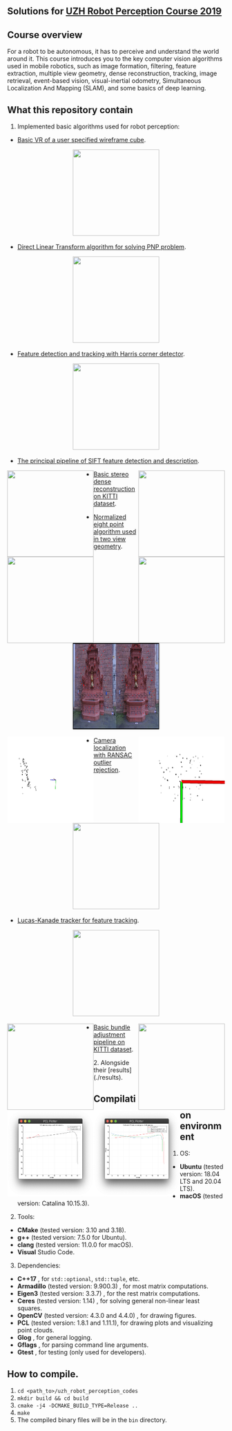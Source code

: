 Solutions for [UZH Robot Perception Course 2019](http://rpg.ifi.uzh.ch/teaching.html)
---

## Course overview
For a robot to be autonomous, it has to perceive and understand the world around it. This course introduces you to the key computer vision algorithms used in mobile robotics, such as image formation, filtering, feature extraction, multiple view geometry, dense reconstruction, tracking, image retrieval, event-based vision, visual-inertial odometry, Simultaneous Localization And Mapping (SLAM), and some basics of deep learning.

## What this repository contain
1. Implemented basic algorithms used for robot perception:
  - [Basic VR of a user specified wireframe cube](/src/01_ar_wireframe_cube). 
  <p align="center">
    <img width="200" height="200" src="https://github.com/niebayes/uzh_robot_perception_codes/blob/master/results/01_ar_wireframe_cube/cube.gif">
  <p>

  - [Direct Linear Transform algorithm for solving PNP problem](/src/02_pnp_dlt). 
  <p align="center">
    <img width="200" height="200" src="https://github.com/niebayes/uzh_robot_perception_codes/blob/master/results/00_pnp_dlt/reprojected.gif">
  <p>

  - [Feature detection and tracking with Harris corner detector](/src/03_harris_detection_and_tracking). 
  <p align="center">
    <img width="200" height="200" src="https://github.com/niebayes/uzh_robot_perception_codes/blob/master/results/03_harris_detection_and_tracking/match.gif">
  <p>

  - [The principal pipeline of SIFT feature detection and description](src/04_sift).
  <img align="left" width="200" height="200" src="https://github.com/niebayes/uzh_robot_perception_codes/blob/master/results/04_sift/sift_left.png">
  <img align="right" width="200" height="200" src="https://github.com/niebayes/uzh_robot_perception_codes/blob/master/results/04_sift/sift_right.png">

  - [Basic stereo dense reconstruction on KITTI dataset](src/05_stereo_dense_reconstruction).
  <img align="left" width="200" height="200" src="https://github.com/niebayes/uzh_robot_perception_codes/blob/master/results/05_stereo_dense_reconstruction/disp_map.gif">
  <img align="right" width="200" height="200" src="https://github.com/niebayes/uzh_robot_perception_codes/blob/master/results/05_stereo_dense_reconstruction/point_cloud.gif">

  - [Normalized eight point algorithm used in two view geometry](src/06_two_view_geometry). 
  <p align="center">
  <img width="200" height="200" src="https://github.com/niebayes/uzh_robot_perception_codes/blob/master/results/06_two_view_geometry/points_2d.png">
  <p>
  <img align="left" width="200" height="200" src="https://github.com/niebayes/uzh_robot_perception_codes/blob/master/results/06_two_view_geometry/left_side_view_1.png">
  <img align="right" width="200" height="200" src="https://github.com/niebayes/uzh_robot_perception_codes/blob/master/results/06_two_view_geometry/front_view.png">

  - [Camera localization with RANSAC outlier rejection](src/07_ransac_localization).
  <p align="center">
    <img width="200" height="200" src="https://github.com/niebayes/uzh_robot_perception_codes/blob/master/results/07_ransac_localization/ransac.gif">
  <p>

  - [Lucas-Kanade tracker for feature tracking](src/08_lucas_kanade_tracker).
  <p align="center">
    <img width="200" height="200" src="https://github.com/niebayes/uzh_robot_perception_codes/blob/master/results/08_lucas_kanade_tracker/gauss_newton_iter.gif">
  <p>
  <img align="left" width="200" height="200" src="https://github.com/niebayes/uzh_robot_perception_codes/blob/master/results/08_lucas_kanade_tracker/klt.gif">
  <img align="right" width="200" height="200" src="https://github.com/niebayes/uzh_robot_perception_codes/blob/master/results/08_lucas_kanade_tracker/robust_klt.gif">

  - [Basic bundle adjustment pipeline on KITTI dataset](src/09_bundle_adjustment).
  <img align="left" width="200" height="200" src="https://github.com/niebayes/uzh_robot_perception_codes/blob/master/results/09_bundle_adjustment/original_trajectory.png">
  <img align="left" width="200" height="200" src="https://github.com/niebayes/uzh_robot_perception_codes/blob/master/results/09_bundle_adjustment/optimized_trajectory.png">
2. Alongside their [results](./results).

## Compilation environment
1. OS: 
  - **Ubuntu** (tested version: 18.04 LTS and 20.04 LTS).
  - **macOS**  (tested version: Catalina 10.15.3).
2. Tools: 
  - **CMake** (tested version: 3.10 and 3.18).
  - **g++**   (tested version: 7.5.0 for Ubuntu).
  - **clang** (tested version: 11.0.0 for macOS).
  - **Visual** Studio Code.
3. Dependencies:
  - **C++17**                                       , for `std::optional`, `std::tuple`, etc.
  - **Armadillo** (tested version: 9.900.3)         , for most matrix computations.
  - **Eigen3**    (tested version: 3.3.7)           , for the rest matrix computations.
  - **Ceres**     (tested version: 1.14)            , for solving general non-linear least squares.
  - **OpenCV**    (tested version: 4.3.0 and 4.4.0) , for drawing figures.
  - **PCL**       (tested version: 1.8.1 and 1.11.1), for drawing plots and visualizing point clouds.
  - **Glog**                                        , for general logging.
  - **Gflags**                                      , for parsing command line arguments.
  - **Gtest**                                       , for testing (only used for developers).

## How to compile.
1. `cd <path_to>/uzh_robot_perception_codes`
2. `mkdir build && cd build` 
3. `cmake -j4 -DCMAKE_BUILD_TYPE=Release ..` 
4. `make`
5. The compiled binary files will be in the `bin` directory.